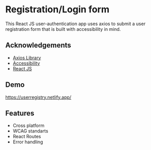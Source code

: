 
# Registration/Login form 

This React JS user-authentication app uses axios to submit a user registration form that is built with accessibility in mind.  


## Acknowledgements

 - [Axios Library](https://axios-http.com/docs/intro)
 - [Accessibility](https://wcag.com/)
 - [React JS](https://react.dev/)


## Demo

https://userregistry.netlify.app/


## Features

- Cross platform
- WCAG standarts
- React Routes
- Error handling

